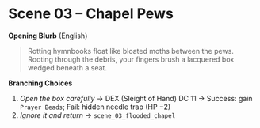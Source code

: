 # Scene 03 – Chapel Pews

**Opening Blurb** (English)
> Rotting hymnbooks float like bloated moths between the pews.  Rooting through
> the debris, your fingers brush a lacquered box wedged beneath a seat.

**Branching Choices**
1. *Open the box carefully* → DEX (Sleight of Hand) DC 11 → Success: gain `Prayer Beads`; Fail: hidden needle trap (HP −2)
2. *Ignore it and return* → `scene_03_flooded_chapel` 